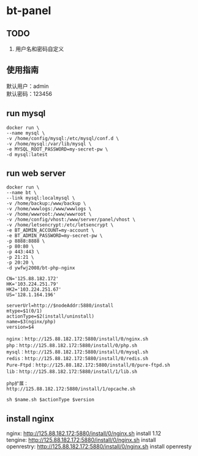 # bt-panel
## TODO
1. 用户名和密码自定义

## 使用指南
默认用户：admin  
默认密码：123456

## run mysql
```
docker run \
--name mysql \
-v /home/config/mysql:/etc/mysql/conf.d \
-v /home/mysql:/var/lib/mysql \
-e MYSQL_ROOT_PASSWORD=my-secret-pw \
-d mysql:latest
```
## run web server
```
docker run \
--name bt \
--link mysql:localmysql \
-v /home/backup:/www/backup \
-v /home/wwwlogs:/www/wwwlogs \
-v /home/wwwroot:/www/wwwroot \
-v /home/config/vhost:/www/server/panel/vhost \
-v /home/letsencrypt:/etc/letsencrypt \
-e BT_ADMIN_ACCOUNT=my-account \
-e BT_ADMIN_PASSWORD=my-secret-pw \
-p 8888:8888 \
-p 80:80 \
-p 443:443 \
-p 21:21 \
-p 20:20 \
-d ywfwj2008/bt-php-nginx
```

```
CN='125.88.182.172'
HK='103.224.251.79'
HK2='103.224.251.67'
US='128.1.164.196'

serverUrl=http://$nodeAddr:5880/install
mtype=$1(0/1)
actionType=$2(install/uninstall)
name=$3(nginx/php)
version=$4

nginx：http://125.88.182.172:5880/install/0/nginx.sh
php：http://125.88.182.172:5880/install/0/php.sh
mysql：http://125.88.182.172:5880/install/0/mysql.sh
redis：http://125.88.182.172:5880/install/0/redis.sh
Pure-Ftpd：http://125.88.182.172:5880/install/0/pure-ftpd.sh
lib：http://125.88.182.172:5880/install/1/lib.sh

php扩展：
http://125.88.182.172:5880/install/1/opcache.sh

sh $name.sh $actionType $version
```
## install nginx
nginx: http://125.88.182.172:5880/install/0/nginx.sh install 1.12  
tengine: http://125.88.182.172:5880/install/0/nginx.sh install  
openrestry: http://125.88.182.172:5880/install/0/nginx.sh install openresty
